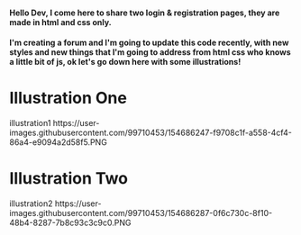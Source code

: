<h4> Hello Dev, I come here to share two login & registration pages, they are made in html and css only.<h4>
  <p>I'm creating a forum and I'm going to update this code recently, with new styles and new things that I'm going to address from html css who knows a little bit of js, ok let's go down here with some illustrations!</p>
  
  <h1>Illustration One</h1>
  illustration1
  https://user-images.githubusercontent.com/99710453/154686247-f9708c1f-a558-4cf4-86a4-e9094a2d58f5.PNG

  <h1>Illustration Two</h1>
  illustration2 
  https://user-images.githubusercontent.com/99710453/154686287-0f6c730c-8f10-48b4-8287-7b8c93c3c9c0.PNG
 
